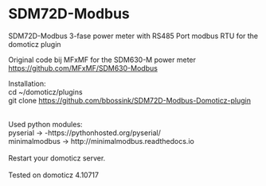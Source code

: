 # SDM72D-Modbus
SDM72D-Modbus 3-fase power meter  with RS485 Port modbus RTU for the domoticz plugin

Original code bij MFxMF for the SDM630-M power meter https://github.com/MFxMF/SDM630-Modbus

Installation: <br>
cd ~/domoticz/plugins<br>
git clone https://github.com/bbossink/SDM72D-Modbus-Domoticz-plugin <br>

<br>
Used python modules: <br>
pyserial -> -https://pythonhosted.org/pyserial/ <br>
minimalmodbus -> http://minimalmodbus.readthedocs.io<br>
<br>
Restart your domoticz server.
<br>
<br>
Tested on domoticz 4.10717

